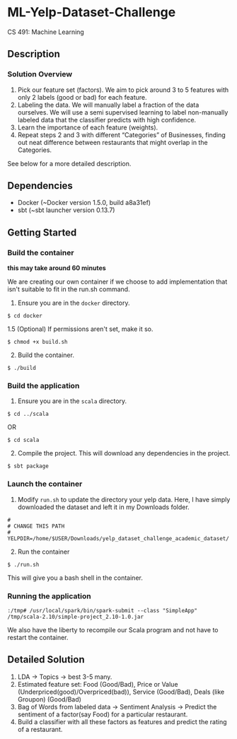 # ML-Yelp-Dataset-Challenge
CS 491: Machine Learning

## Description

### Solution Overview
1. Pick our feature set (factors). We aim to pick around 3 to 5 features with only 2 labels (good or bad) for each feature.
2. Labeling the data. We will manually label a fraction of the data ourselves. We will use a semi supervised learning to label non-manually labeled data that the classifier predicts with high confidence.
3. Learn the importance of each feature (weights).
4. Repeat steps 2 and 3 with different “Categories” of Businesses, finding out neat difference between restaurants that might overlap in the Categories.

See below for a more detailed description.

## Dependencies

* Docker (~Docker version 1.5.0, build a8a31ef)
* sbt (~sbt launcher version 0.13.7)

## Getting Started

### Build the container

**this may take around 60 minutes**

We are creating our own container if we choose to add implementation that isn't suitable to fit in the run.sh command.

1. Ensure you are in the `docker` directory.

```
$ cd docker
```

1.5 (Optional) If permissions aren't set, make it so.

```
$ chmod +x build.sh
```

2. Build the container.

```
$ ./build
```

### Build the application

1. Ensure you are in the `scala` directory.

```
$ cd ../scala
```
OR
```
$ cd scala
```

2. Compile the project. This will download any dependencies in the project.

```
$ sbt package 
```

### Launch the container

1. Modify `run.sh` to update the directory your yelp data. Here, I have simply downloaded the dataset and left it in my Downloads folder.

```
#
# CHANGE THIS PATH
#
YELPDIR=/home/$USER/Downloads/yelp_dataset_challenge_academic_dataset/
```

2. Run the container

```
$ ./run.sh
```

This will give you a bash shell in the container.

### Running the application

```
:/tmp# /usr/local/spark/bin/spark-submit --class "SimpleApp" /tmp/scala-2.10/simple-project_2.10-1.0.jar
```

We also have the liberty to recompile our Scala program and not have to restart the container.

## Detailed Solution

1. LDA -> Topics -> best 3-5 many.
2. Estimated feature set: Food (Good/Bad), Price or Value (Underpriced(good)/Overpriced(bad)), Service (Good/Bad), Deals (like Groupon) (Good/Bad)
3. Bag of Words from labeled data -> Sentiment Analysis -> Predict the sentiment of a factor(say Food) for a particular restaurant.
4. Build a classifier with all these factors as features and predict the rating of a restaurant.
